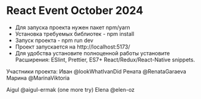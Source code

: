# React Event October 2024
- Для запуска проекта нужен пакет npm/yarn
- Установка требуемых библиотек - npm install
- Запуск проекта - npm run dev
- Проект запускается на http://localhost:5173/
- Для удобства установите полноценной работы установите Расширения:
ESlint, Prettier, ES7+ React/Redux/React-Native snippets.

Участники проекта:
Иван @lookWhatIvanDid
Рената @RenataGaraeva
Марина @MarinaViktoria

Aigul @aigul-ermak (one more try)
Elena @elen-oz

